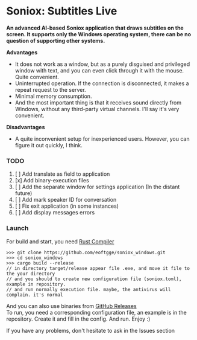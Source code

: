 # Soniox: Subtitles Live
**An advanced AI-based Soniox application that draws subtitles on the screen.
It supports only the Windows operating system, there can be no question of supporting other systems.**

**Advantages**
* It does not work as a window, but as a purely disguised and privileged window with text, and you can even click through it with the mouse. Quite convenient.
* Uninterrupted operation. If the connection is disconnected, it makes a repeat request to the server.
* Minimal memory consumption.
* And the most important thing is that it receives sound directly from Windows, without any third-party virtual channels. I'll say it's very convenient.

**Disadvantages**
* A quite inconvenient setup for inexperienced users. However, you can figure it out quickly, I think.

### TODO
1. [ ] Add translate as field to application
2. [x] Add binary-execution files
3. [ ] Add the separate window for settings application (In the distant future)
4. [ ] Add mark speaker ID for conversation
5. [ ] Fix exit application (in some instances)
6. [ ] Add display messages errors

### Launch
For build and start, you need [Rust Compiler](https://rust-lang.org/tools/install/)
```terminaloutput
>>> git clone https://github.com/eoftgge/soniox_windows.git
>>> cd soniox_windows
>>> cargo build --release
// in directory target/release appear file .exe, and move it file to the your directory
// and you should to create new configuration file (soniox.toml), example in repository.
// and run normally execution file. maybe, the antivirus will complain. it's normal
```

And you can also use binaries from [GitHub Releases](https://github.com/eoftgge/soniox_windows/releases) <br>
To run, you need a corresponding configuration file, an example is in the repository. Create it and fill in the config.
And run. Enjoy :)



If you have any problems, don't hesitate to ask in the Issues section
